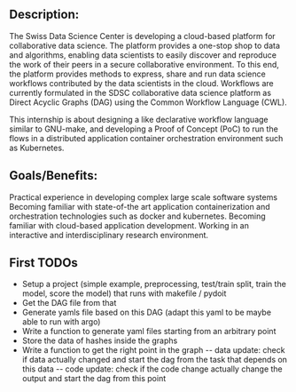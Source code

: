## Description:

The Swiss Data Science Center is developing a cloud-based platform for collaborative data science. The platform provides a one-stop shop to data and algorithms, enabling data scientists to easily discover and reproduce the work of their peers in a secure collaborative environment. To this end, the platform provides methods to express, share and run data science workflows contributed by the data scientists in the cloud. Workflows are currently formulated in the SDSC collaborative data science platform as Direct Acyclic Graphs (DAG) using the Common Workflow Language (CWL).

This internship is about designing a like declarative workflow language similar to GNU-make, and developing a Proof of Concept (PoC) to run the flows in a distributed application container orchestration environment such as Kubernetes.

## Goals/Benefits:

Practical experience in developing complex large scale software systems
Becoming familiar with state-of-the art application containerization and orchestration technologies such as docker and kubernetes.
Becoming familiar with cloud-based application development.
Working in an interactive and interdisciplinary research environment.

## First TODOs

- Setup a project (simple example, preprocessing, test/train split, train the model, score the model) that runs with makefile / pydoit 
- Get the DAG file from that 
- Generate yamls file based on this DAG (adapt this yaml to be maybe able to run with argo)
- Write a function to generate yaml files starting from an arbitrary point
- Store the data of hashes inside the graphs
- Write a function to get the right point in the graph
   -- data update: check if data actually changed and start the dag from the task that depends on this data
   -- code update: check if the code change actually change the output and start the dag from this point

